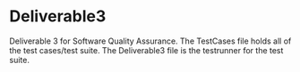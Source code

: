 # Deliverable3
Deliverable 3 for Software Quality Assurance.
The TestCases file holds all of the test cases/test suite. 
The Deliverable3 file is the testrunner for the test suite. 
